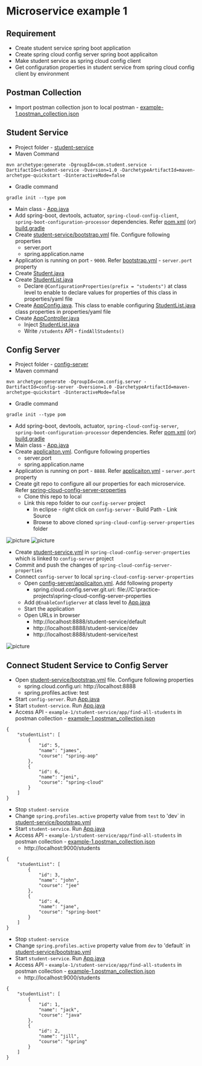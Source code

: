 # Microservice example 1

## Requirement
* Create student service spring boot application
* Create spring cloud config server spring boot applicaiton
* Make student service as spring cloud config client
* Get configuration properties in student service from spring cloud config client by environment

## Postman Collection
* Import postman collection json to local postman - [example-1.postman_collection.json](files/example-1.postman_collection.json)

## Student Service
* Project folder - [student-service](student-service)
* Maven Command
```
mvn archetype:generate -DgroupId=com.student.service -DartifactId=student-service -Dversion=1.0 -DarchetypeArtifactId=maven-archetype-quickstart -DinteractiveMode=false
```
* Gradle command
```
gradle init --type pom
```
* Main class - [App.java](student-service/src/main/java/com/student/service/App.java)
* Add spring-boot, devtools, actuator, `spring-cloud-config-client`, `spring-boot-configuration-processor` dependencies. Refer [pom.xml](student-service/pom.xml) (or) [build.gradle](student-service/build.gradle)
* Create [student-service/bootstrap.yml](student-service/src/main/resources/bootstrap.yml) file. Configure following properties
	* server.port
	* spring.application.name
* Application is running on port - `9000`. Refer [bootstrap.yml](student-service/src/main/resources/bootstrap.yml) - `server.port` property
* Create [Student.java](student-service/src/main/java/com/student/service/model/Student.java)
* Create [StudentList.java](student-service/src/main/java/com/student/service/model/StudentList.java)
	* Declare `@ConfigurationProperties(prefix = "students")` at class level to enable to declare values for properties of this class in properties/yaml file
* Create [AppConfig.java](student-service/src/main/java/com/student/service/config/AppConfig.java). This class to enable configuring [StudentList.java](student-service/src/main/java/com/student/service/model/StudentList.java) class properties in properties/yaml file
* Create [AppController.java](student-service/src/main/java/com/student/service/controller/AppController.java)
	* Inject [StudentList.java](student-service/src/main/java/com/student/service/model/StudentList.java)
	* Write `/students` API - `findAllStudents()`

## Config Server
* Project folder - [config-server](config-server)
* Maven command
```
mvn archetype:generate -DgroupId=com.config.server -DartifactId=config-server -Dversion=1.0 -DarchetypeArtifactId=maven-archetype-quickstart -DinteractiveMode=false
```
* Gradle command
```
gradle init --type pom
```
* Add spring-boot, devtools, actuator, `spring-cloud-config-server`, `spring-boot-configuration-processor` dependencies. Refer [pom.xml](config-server/pom.xml) (or) [build.gradle](config-server/build.gradle)
* Main class - [App.java](config-server/src/main/java/com/config/server/App.java)
* Create [applicaiton.yml](config-server/src/main/resources/application.yml). Configure following properties
	* server.port
	* spring.application.name
* Application is running on port - `8888`. Refer [applicaiton.yml](config-server/src/main/resources/application.yml) - `server.port` property
* Create git repo to configure all our properties for each microservice. Refer [spring-cloud-config-server-properties](https://github.com/avinashbabudonthu/spring-cloud-config-server-properties)
	* Clone this repo to local
	* Link this repo folder to our `config-server` project
		* In eclipse - right click on `config-server` - Build Path - Link Source
		* Browse to above cloned `spring-cloud-config-server-properties` folder

![picture](images/linking-config-repo.jpg)
![picture](images/link-source.jpg)

* Create [student-service.yml](https://github.com/avinashbabudonthu/spring-cloud-config-server-properties/blob/master/student-service.yml) in `spring-cloud-config-server-properties` which is linked to `config-server` project
* Commit and push the changes of `spring-cloud-config-server-properties`
* Connect `config-server` to local `spring-cloud-config-server-properties`
	* Open [config-server/applicaiton.yml](config-server/src/main/resources/application.yml). Add following property
		* spring.cloud.config.server.git.uri: file://C:\practice-projects\spring-cloud-config-server-properties
	* Add `@EnableConfigServer` at class level to [App.java](config-server/src/main/java/com/config/server/App.java)
	* Start the application
	* Open URLs in browser
		* http://localhost:8888/student-service/default
		* http://localhost:8888/student-service/dev
		* http://localhost:8888/student-service/test

![picture](images/config-server-link-to-local-git-repo.jpg)

## Connect Student Service to Config Server
* Open [student-service/bootstrap.yml](student-service/src/main/resources/bootstrap.yml) file. Configure following properties
	* spring.cloud.config.uri: http://localhost:8888
	* spring.profiles.active: test
* Start `config-server`. Run [App.java](config-server/src/main/java/com/config/server/App.java)
* Start `student-service`. Run [App.java](student-service/src/main/java/com/student/service/App.java)
* Access API - `example-1/student-service/app/find-all-students` in postman collection - [example-1.postman_collection.json](files/example-1.postman_collection.json)
```
{
    "studentList": [
        {
            "id": 5,
            "name": "james",
            "course": "spring-aop"
        },
        {
            "id": 6,
            "name": "jeni",
            "course": "spring-cloud"
        }
    ]
}
```
* Stop `student-service`
* Change `spring.profiles.active` property value from `test` to 'dev` in [student-service/bootstrap.yml](student-service/src/main/resources/bootstrap.yml)
* Start `student-service`. Run [App.java](student-service/src/main/java/com/student/service/App.java)
* Access API - `example-1/student-service/app/find-all-students` in postman collection - [example-1.postman_collection.json](files/example-1.postman_collection.json)
	* http://localhost:9000/students
```
{
    "studentList": [
        {
            "id": 3,
            "name": "john",
            "course": "jee"
        },
        {
            "id": 4,
            "name": "jane",
            "course": "spring-boot"
        }
    ]
}
```
* Stop `student-service`
* Change `spring.profiles.active` property value from `dev` to 'default` in [student-service/bootstrap.yml](student-service/src/main/resources/bootstrap.yml)
* Start `student-service`. Run [App.java](student-service/src/main/java/com/student/service/App.java)
* Access API - `example-1/student-service/app/find-all-students` in postman collection - [example-1.postman_collection.json](files/example-1.postman_collection.json)
	* http://localhost:9000/students
```
{
    "studentList": [
        {
            "id": 1,
            "name": "jack",
            "course": "java"
        },
        {
            "id": 2,
            "name": "jill",
            "course": "spring"
        }
    ]
}
```
